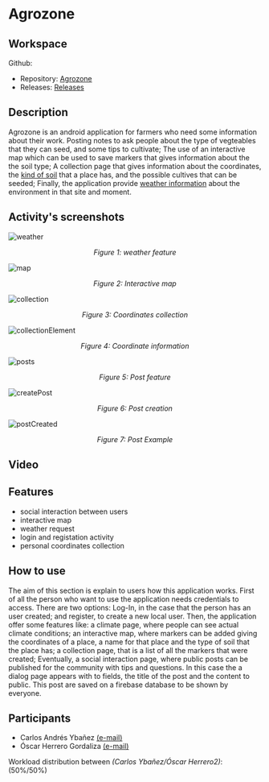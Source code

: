 # Agrozone

## Workspace
Github:
  - Repository: [Agrozone](https://github.com/carlosir016/MAD2025)
  - Releases:  [Releases](https://github.com/carlosir016/MAD2025/releases)

## Description
Agrozone is an android application for farmers who need some information about their work. Posting notes to ask people about the type of vegteables that they can seed, and some tips to cultivate; The use of an interactive map which can be used to save markers that gives information about the the soil type; A collection page that gives information about the coordinates, the [kind of soil](https://encrypted-tbn0.gstatic.com/images?q=tbn:ANd9GcRokrlHgV8rQ8k7E6_zPtMXgfhclXihpwRC_w&s) that a place has, and the possible cultives that can be seeded; Finally, the application provide [weather information]() about the environment in that site and moment.

## Activity's screenshots

![weather](img/weather.png) 
<p align="center"><em>Figure 1: weather feature</em></p> 

![map](img/map.png)
<p align="center"><em>Figure 2: Interactive map</em></p>

![collection](img/collection.png)
<p align="center"><em>Figure 3: Coordinates collection</em></p>


![collectionElement](img/collectionElement.png)
<p align="center"><em>Figure 4: Coordinate information</em></p>

![posts](img/posts.png)
<p align="center"><em>Figure 5: Post feature</em></p>

![createPost](img/createPost.png)
<p align="center"><em>Figure 6: Post creation</em></p>

![postCreated](img/postCreated.png)
<p align="center"><em>Figure 7: Post Example</em></p>

## Video


## Features
  - social interaction between users
  - interactive map
  - weather request
  - login and registation activity
  - personal coordinates collection

## How to use
The aim of this section is explain to users how this application works. First of all the person who want to use the application needs credentials to access. There are two options: Log-In, in the case that the person has an user created; and register, to create a new local user. Then, the application offer some features like: a climate page, where people can see actual climate conditions; an interactive map, where  markers can be added giving the coordinates of a place, a name for that place and the type of soil that the place has; a collection page, that is a list of all the markers that were created; Eventually, a social interaction page, where public posts can be published for the community with tips and questions. In this case the a dialog page appears with to fields, the title of the post and the content to public. This post are saved on a firebase database to be shown by everyone.

## Participants
  - Carlos Andrés Ybañez [(e-mail)](c.ybanez.ruiz@alumnos.upm.es)
  - Óscar Herrero Gordaliza [(e-mail)](oscar.herrero@alumnos.upm.es)

Workload distribution between *(Carlos Ybañez/Óscar Herrero2)*: (50%/50%)